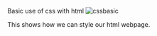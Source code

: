 Basic use of css with html
![cssbasic](https://user-images.githubusercontent.com/76866301/118092014-2980f080-b3e9-11eb-9728-eb97535b6c5e.PNG)

This shows how we can style our html webpage.
